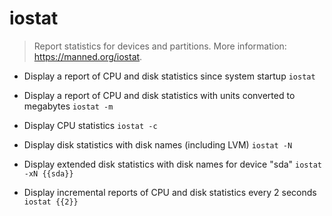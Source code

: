 # iostat
> Report statistics for devices and partitions.
> More information: <https://manned.org/iostat>.

- Display a report of CPU and disk statistics since system startup
`iostat`

- Display a report of CPU and disk statistics with units converted to megabytes
`iostat -m`

- Display CPU statistics
`iostat -c`

- Display disk statistics with disk names (including LVM)
`iostat -N`

- Display extended disk statistics with disk names for device "sda"
`iostat -xN {{sda}}`

- Display incremental reports of CPU and disk statistics every 2 seconds
`iostat {{2}}`
